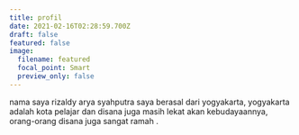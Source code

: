```yaml
---
title: profil
date: 2021-02-16T02:28:59.700Z
draft: false
featured: false
image:
  filename: featured
  focal_point: Smart
  preview_only: false
---
```

nama saya rizaldy arya syahputra saya berasal dari yogyakarta, yogyakarta adalah kota pelajar dan disana juga masih lekat akan kebudayaannya, orang-orang disana juga sangat ramah .